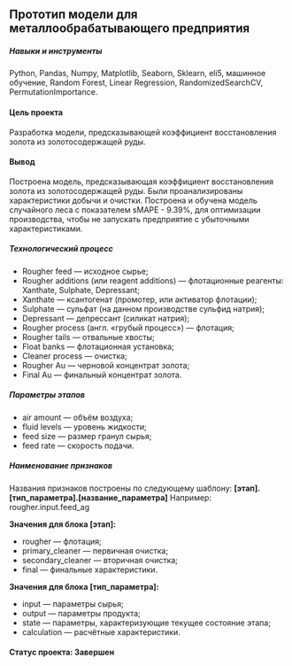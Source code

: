 ## Прототип модели для металлообрабатывающего предприятия

##### Навыки и инструменты
Python, Pandas, Numpy, Matplotlib, Seaborn, Sklearn, eli5, машинное обучение, Random Forest, Linear Regression, RandomizedSearchCV, PermutationImportance.

#### Цель проекта
Разработка модели, предсказывающей коэффициент восстановления золота из золотосодержащей руды.

#### Вывод
Построена модель, предсказывающая коэффициент восстановления золота из золотосодержащей руды. 
Были проанализированы характеристики добычи и очистки. 
Построена и обучена модель случайного леса с показателем sMAPE - 9.39%, для оптимизации производства, чтобы не запускать предприятие с убыточными характеристиками.

##### Технологический процесс
-	Rougher feed — исходное сырье;
-	Rougher additions (или reagent additions) — флотационные реагенты: Xanthate, Sulphate, Depressant;
- Xanthate — ксантогенат (промотер, или активатор флотации);
-	Sulphate — сульфат (на данном производстве сульфид натрия);
-	Depressant — депрессант (силикат натрия);
-	Rougher process (англ. «грубый процесс») — флотация;
-	Rougher tails — отвальные хвосты;
-	Float banks — флотационная установка;
-	Cleaner process — очистка;
-	Rougher Au — черновой концентрат золота;
-	Final Au — финальный концентрат золота.

##### Параметры этапов
-	air amount — объём воздуха;
-	fluid levels — уровень жидкости;
-	feed size — размер гранул сырья;
-	feed rate — скорость подачи.

##### Наименование признаков
Названия признаков построены по следующему шаблону:
**[этап].[тип_параметра].[название_параметра]**
Например: rougher.input.feed_ag

**Значения для блока [этап]:**
-	rougher — флотация;
-	primary_cleaner — первичная очистка;
-	secondary_cleaner — вторичная очистка;
-	final — финальные характеристики.

**Значения для блока [тип_параметра]:**
-	input — параметры сырья;
-	output — параметры продукта;
-	state — параметры, характеризующие текущее состояние этапа;
-	calculation — расчётные характеристики.


#### Статус проекта: Завершен
